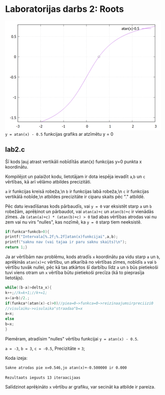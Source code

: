 # Laboratorijas darbs 2: Roots

![test](https://github.com/atrkv/RTR105/blob/main/labd/lab2/atan-05.png)
```y = atan(x) - 0.5``` funkcijas grafiks ar atzīmētu y = 0
## lab2.c
Šī kods ļauj atrast vertikāli nobīdītās atan(x) funkcijas y=0 punkta x koordinātu.

Kompilējot un palaižot kodu, lietotājam ir dota iespēja ievadīt ```a```,```b``` un ```c``` vērtības, kā arī vēlāmo atbildes precizitāti.

```a``` ir funkcijas kreisā robeža,\n
```b``` ir funkcijas labā robeža,\n
```c``` ir funkcijas vertikālā nobīde,\n
atbildes precizitāte ir ciparu skaits pēc "." atbildē.

Pēc datu ievadīšanas kods pārbaudīs, vai ```y = 0``` var eksistēt starp ```a``` un ```b``` robežām, aprēķinot un pārbaudot, vai ```atan(a)+c``` un ```atan(b)+c``` ir vienādās zīmes. Ja ```(atan(a)+c) * (atan(b)+c) > 0``` tad abas vērtības atrodas vai nu zem vai nu virs "nulles", kas nozīmē, ka ```y = 0``` starp tiem neeksistē.

``` c
if(funkca*funkcb>0){
printf("Intervala[%.2f;%.2f]atan(x)funkcijai",a,b);
printf("saknu nav (vai tajaa ir paru saknu skaits)\n");
return 1;}
```

Ja ar vērtībām nav problēmu, kods atradīs ```x``` koordinātu pa vidu starp ```a``` un ```b```, aprēķinās ```atan(x)+c``` vērtību, un atkarībā no vērtības zīmes, nobīdīs ```a``` vai ```b``` vērtību tuvāk nullei, pēc kā tas atkārtos šī darbību līdz ```a``` un ```b``` būs pietiekoši tuvi viens otram un ```x``` vērtība būtu pietiekoši precīza (kā to pieprasīja lietotājs).

``` c
while((b-a)>delta_x){
k++;//k=k+1;//k+=1;
x=(a+b)/2.;
if(funkca*(atan(x)-c)>0)//piea=0−>funkca=0−>reizinaajumsirpreciizi0
//visulaiku->visulaika"straadaa"b=x
a=x;
else
b=x;
}
```
Piemēram, atradīsim "nulles" vērtību funkcijai ```y = atan(x) - 0.5```.

```a = -3```,
```b = 3```,
```c = -0.5```,
Precizitāte = ```3```;

Koda izeja:
```
Sakne atrodas pie x=0.546,jo atan(x)+-0.500000 ir 0.000

Rezultaats ieguuts 13 iteraacijaas
```
Salīdzinot aprēķināto ```x``` vērtību ar grafiku, var secināt ka atbilde ir pareiza.
